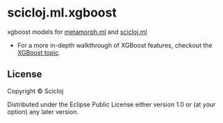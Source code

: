 # scicloj.ml.xgboost

xgboost models for [metamorph.ml](https://github.com/scicloj/metamorph.ml) and [scicloj.ml](https://github.com/scicloj/scicloj.ml)


* For a more in-depth walkthrough of XGBoost features, checkout the
  [XGBoost topic](topics/xgboost_metrics.md).

## License

Copyright © Scicloj

Distributed under the Eclipse Public License either version 1.0 or (at
your option) any later version.
